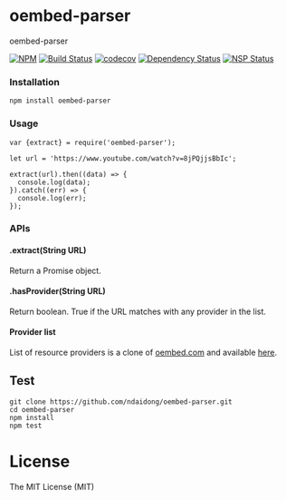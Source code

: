 # oembed-parser
oembed-parser

[![NPM](https://badge.fury.io/js/oembed-parser.svg)](https://badge.fury.io/js/oembed-parser)
[![Build Status](https://travis-ci.org/ndaidong/oembed-parser.svg?branch=master)](https://travis-ci.org/ndaidong/oembed-parser)
[![codecov](https://codecov.io/gh/ndaidong/oembed-parser/branch/master/graph/badge.svg)](https://codecov.io/gh/ndaidong/oembed-parser)
[![Dependency Status](https://gemnasium.com/badges/github.com/ndaidong/oembed-parser.svg)](https://gemnasium.com/github.com/ndaidong/oembed-parser)
[![NSP Status](https://nodesecurity.io/orgs/techpush/projects/50686256-aba1-40b5-9ba6-20ff375f6d54/badge)](https://nodesecurity.io/orgs/techpush/projects/50686256-aba1-40b5-9ba6-20ff375f6d54)


### Installation

```
npm install oembed-parser
```

### Usage

```
var {extract} = require('oembed-parser');

let url = 'https://www.youtube.com/watch?v=8jPQjjsBbIc';

extract(url).then((data) => {
  console.log(data);
}).catch((err) => {
  console.log(err);
});
```

### APIs

#### .extract(String URL)

Return a Promise object.

#### .hasProvider(String URL)

Return boolean. True if the URL matches with any provider in the list.


#### Provider list

List of resource providers is a clone of [oembed.com](http://oembed.com/providers.json) and available [here](https://raw.githubusercontent.com/ndaidong/oembed-parser/master/src/utils/providers.json).


## Test

```
git clone https://github.com/ndaidong/oembed-parser.git
cd oembed-parser
npm install
npm test
```

# License

The MIT License (MIT)

